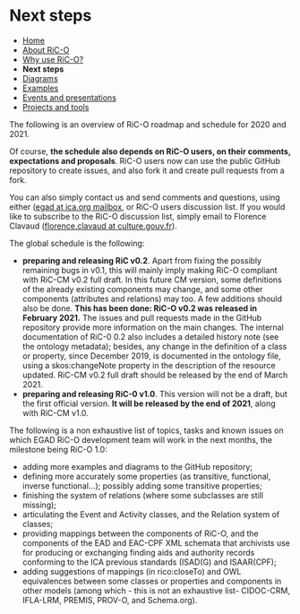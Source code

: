 # Next steps

* [Home](index.html)
* [About RiC-O](about.html)
* [Why use RiC-O?](why-use-RiC-O.html)
* **Next steps**
* [Diagrams](diagrams.html)
* [Examples](examples.html)
* [Events and presentations](events.html)
* [Projects and tools](projects-and-tools.html)

The following is an overview of RiC-O roadmap and schedule for 2020 and 2021.

Of course, **the schedule also depends on RiC-O users, on their comments, expectations and proposals**. RiC-O users now can use the public GitHub repository to create issues, and also fork it and create pull requests from a fork. 

You can also simply contact us and send comments and questions, using either ([egad at ica.org mailbox](mailto:egad@ica.org), or RiC-O users discussion list. If you would like to subscribe to the RiC-O discussion list, simply email to Florence Clavaud ([florence.clavaud at culture.gouv.fr](mailto:florence.clavaud@culture.gouv.fr)).

The global schedule is the following:

* **preparing and releasing RiC v0.2**. Apart from fixing the possibly remaining bugs in v0.1, this will mainly imply making RiC-O compliant with RiC-CM v0.2 full draft. In this future CM version, some definitions of the already existing components may change, and some other components (attributes and relations) may too. A few additions should also be done. **This has been done: RiC-O v0.2 was released in February 2021.** The issues and pull requests made in the GitHub repository provide more information on the main changes. The internal documentation of RiC-0 0.2 also includes a detailed history note (see the ontology metadata); besides, any change in the definition of a class or property, since December 2019, is documented in the ontology file, using a skos:changeNote property in the description of the resource updated. RiC-CM v0.2 full draft should be released by the end of March 2021.
* **preparing and releasing RiC-0 v1.0**. This version will not be a draft, but the first official version. **It will be released by the end of 2021**, along with RiC-CM v1.0.

The following is a non exhaustive list of topics, tasks and known issues on which EGAD RiC-O development team will work in the next months, the milestone being RiC-O 1.0:

* adding more examples and diagrams to the GitHub repository;
* defining more accurately some properties (as transitive, functional, inverse functional...); possibly adding some transitive properties;
* finishing the system of relations (where some subclasses are still missing);
* articulating the Event and Activity classes, and the Relation system of classes;
* providing mappings between the components of RiC-O, and the components of the EAD and EAC-CPF XML schemata that archivists use for producing or exchanging finding aids and authority records conforming to the ICA previous standards (ISAD(G) and ISAAR(CPF);
* adding suggestions of mappings (in rico:closeTo) and OWL equivalences between some classes or properties and components in other models (among which - this is not an exhaustive list- CIDOC-CRM, IFLA-LRM, PREMIS, PROV-O, and Schema.org).
